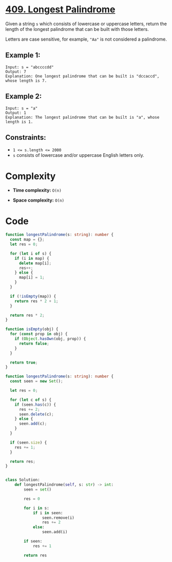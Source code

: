 # [409. Longest Palindrome](https://leetcode.com/problems/longest-palindrome/description/?envType=daily-question&envId=2024-06-04)

Given a string `s` which consists of lowercase or uppercase letters, return the length of the longest palindrome that can be built with those letters.

Letters are case sensitive, for example, `"Aa"` is not considered a palindrome.

## Example 1:

```
Input: s = "abccccdd"
Output: 7
Explanation: One longest palindrome that can be built is "dccaccd", whose length is 7.
```

## Example 2:

```
Input: s = "a"
Output: 1
Explanation: The longest palindrome that can be built is "a", whose length is 1.
```

## Constraints:

- `1 <= s.length <= 2000`
- `s` consists of lowercase and/or uppercase English letters only.

# Complexity

- **Time complexity:**
  `O(n)`

- **Space complexity:**
  `O(n)`

# Code

```ts
function longestPalindrome(s: string): number {
  const map = {};
  let res = 0;

  for (let i of s) {
    if (i in map) {
      delete map[i];
      res++;
    } else {
      map[i] = 1;
    }
  }

  if (!isEmpty(map)) {
    return res * 2 + 1;
  }

  return res * 2;
}

function isEmpty(obj) {
  for (const prop in obj) {
    if (Object.hasOwn(obj, prop)) {
      return false;
    }
  }

  return true;
}
```

```ts
function longestPalindrome(s: string): number {
  const seen = new Set();

  let res = 0;

  for (let c of s) {
    if (seen.has(c)) {
      res += 2;
      seen.delete(c);
    } else {
      seen.add(c);
    }
  }

  if (seen.size) {
    res += 1;
  }

  return res;
}
```

```python

class Solution:
    def longestPalindrome(self, s: str) -> int:
        seen = set()

        res = 0

        for i in s:
            if i in seen:
                seen.remove(i)
                res += 2
            else:
                seen.add(i)

        if seen:
            res += 1

        return res

```
